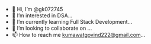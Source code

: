 - 👋 Hi, I’m @gk072745
- 👀 I’m interested in DSA...
- 🌱 I’m currently learning Full Stack Development...
- 💞️ I’m looking to collaborate on ...
- 📫 How to reach me kumawatgovind222@gmail.com...

<!---
gk072745/gk072745 is a ✨ special ✨ repository because its `README.md` (this file) appears on your GitHub profile.
You can click the Preview link to take a look at your changes.
--->
